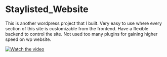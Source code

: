 # Staylisted_Website
This is another wordpress project that I built. Very easy to use where every section of this site is customizable from the frontend. Have a flexible backend to control the site. Not used too many plugins for gaining higher speed on wp website.

[![Watch the video](https://user-images.githubusercontent.com/12056291/155889017-6b13fd81-4666-486c-a506-0282965506c9.PNG)](https://www.youtube.com/watch?v=_Kr6xQqmJ6M&t=4s)
